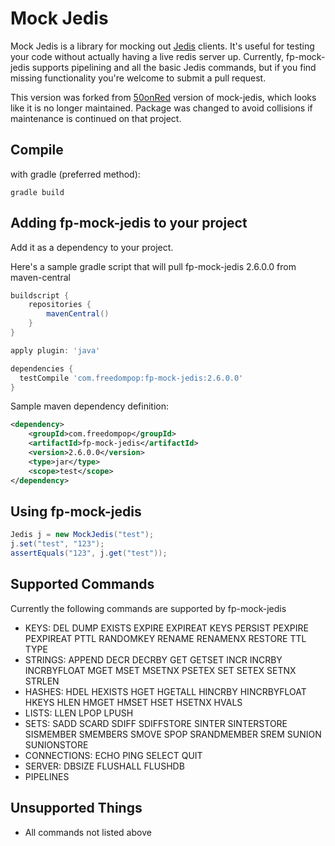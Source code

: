 # Mock Jedis

Mock Jedis is a library for mocking out [Jedis](https://github.com/xetorthio/jedis) clients.
It's useful for testing your code without actually having a live redis server up.
Currently, fp-mock-jedis supports pipelining and all the basic Jedis commands, but if you find missing 
functionality you're welcome to submit a pull request.

This version was forked from [50onRed](https://github.com/50onRed/mock-jedis) version of mock-jedis,
which looks like it is no longer maintained. Package was changed to avoid collisions if maintenance is
continued on that project.

## Compile
with gradle (preferred method):
```shell
gradle build
```

## Adding fp-mock-jedis to your project

Add it as a dependency to your project.

Here's a sample gradle script that will pull fp-mock-jedis 2.6.0.0 from maven-central
```gradle
buildscript {
    repositories {
        mavenCentral()
    }
}

apply plugin: 'java'

dependencies {
  testCompile 'com.freedompop:fp-mock-jedis:2.6.0.0'
}
```

Sample maven dependency definition:
```xml
<dependency>
    <groupId>com.freedompop</groupId>
    <artifactId>fp-mock-jedis</artifactId>
    <version>2.6.0.0</version>
    <type>jar</type>
    <scope>test</scope>
</dependency>
```

## Using fp-mock-jedis
```java
Jedis j = new MockJedis("test");
j.set("test", "123");
assertEquals("123", j.get("test"));
```

## Supported Commands
Currently the following commands are supported by fp-mock-jedis
 - KEYS: DEL DUMP EXISTS EXPIRE EXPIREAT KEYS PERSIST PEXPIRE PEXPIREAT PTTL RANDOMKEY RENAME RENAMENX RESTORE TTL TYPE
 - STRINGS: APPEND DECR DECRBY GET GETSET INCR INCRBY INCRBYFLOAT MGET MSET MSETNX PSETEX SET SETEX SETNX STRLEN
 - HASHES: HDEL HEXISTS HGET HGETALL HINCRBY HINCRBYFLOAT HKEYS HLEN HMGET HMSET HSET HSETNX HVALS
 - LISTS: LLEN LPOP LPUSH
 - SETS: SADD SCARD SDIFF SDIFFSTORE SINTER SINTERSTORE SISMEMBER SMEMBERS SMOVE SPOP SRANDMEMBER SREM SUNION SUNIONSTORE
 - CONNECTIONS: ECHO PING SELECT QUIT
 - SERVER: DBSIZE FLUSHALL FLUSHDB
 - PIPELINES

## Unsupported Things
 - All commands not listed above
